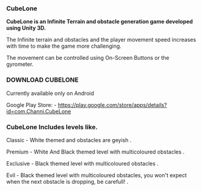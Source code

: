 ### **CubeLone**

**CubeLone is an Infinite Terrain and obstacle generation game developed using Unity 3D.**

The Infinite terrain and obstacles and the player movement speed increases with time to make the game more challenging.

The movement can be controlled using On-Screen Buttons or the gyrometer.


### **DOWNLOAD CUBELONE** 

Currently available only on Android

Google Play Store: - https://play.google.com/store/apps/details?id=com.Channi.CubeLone

### **CubeLone Includes levels like.**

Classic - White themed and obstacles are geyish .

Premium - White And Black themed level with multicoloured obstacles .

Exclusive - Black themed level with multicoloured obstacles .

Evil - Black themed level with multicoloured obstacles, you won't expect when the next obstacle is dropping, be carefull! .
